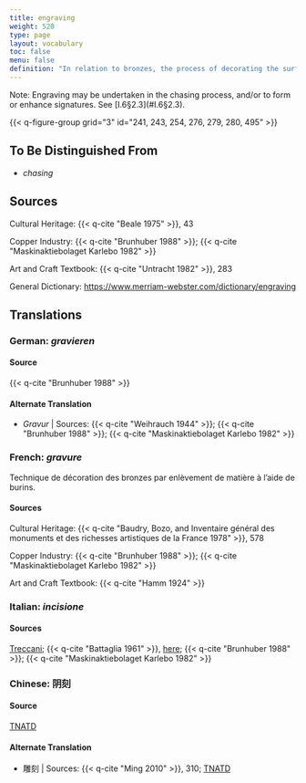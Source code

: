 ```yaml
---
title: engraving
weight: 520
type: page
layout: vocabulary
toc: false
menu: false
definition: "In relation to bronzes, the process of decorating the surface by removing material with a chisel, burin, or graver that creates a V-shaped groove."
---
```


<div class="backmatter">
Note: Engraving may be undertaken in the chasing process, and/or to form or enhance signatures. See [I.6§2.3](#I.6§2.3).
</div>

{{< q-figure-group grid="3" id="241, 243, 254, 276, 279, 280, 495" >}}

## To Be Distinguished From

- *chasing*

## Sources

Cultural Heritage: {{< q-cite "Beale 1975" >}}, 43

Copper Industry: {{< q-cite "Brunhuber 1988" >}}; {{< q-cite "Maskinaktiebolaget Karlebo 1982" >}}

Art and Craft Textbook: {{< q-cite "Untracht 1982" >}}, 283

General Dictionary: <https://www.merriam-webster.com/dictionary/engraving>

## Translations

<div class="accordion">

### **German**: *gravieren*

#### Source

{{< q-cite "Brunhuber 1988" >}}

#### Alternate Translation

- *Gravur* | Sources: {{< q-cite "Weihrauch 1944" >}}; {{< q-cite "Brunhuber 1988" >}}; {{< q-cite "Maskinaktiebolaget Karlebo 1982" >}}

### **French**: *gravure*

Technique de décoration des bronzes par enlèvement de matière à l’aide de burins.

#### Sources

Cultural Heritage: {{< q-cite "Baudry, Bozo, and Inventaire général des monuments et des richesses artistiques de la France 1978" >}}, 578

Copper Industry: {{< q-cite "Brunhuber 1988" >}}; {{< q-cite "Maskinaktiebolaget Karlebo 1982" >}}

Art and Craft Textbook: {{< q-cite "Hamm 1924" >}}

### **Italian**: *incisione*

#### Sources

[Treccani](http://www.treccani.it/vocabolario/incisione/); {{< q-cite "Battaglia 1961" >}}, [here](http://www.gdli.it/pdf_viewer/Scripts/pdf.js/web/viewer.asp?file=/PDF/GDLI07/GDLI_07_ocr_693.pdf&parola=incisione); {{< q-cite "Brunhuber 1988" >}}; {{< q-cite "Maskinaktiebolaget Karlebo 1982" >}}

### **Chinese**: 阴刻

#### Source

[TNATD](https://terms.naer.edu.tw/detail/3608499/?index=3)

#### Alternate Translation

- 雕刻 | Sources: {{< q-cite "Ming 2010" >}}, 310; [TNATD](https://terms.naer.edu.tw/detail/14191105/?index=9)

</div>
